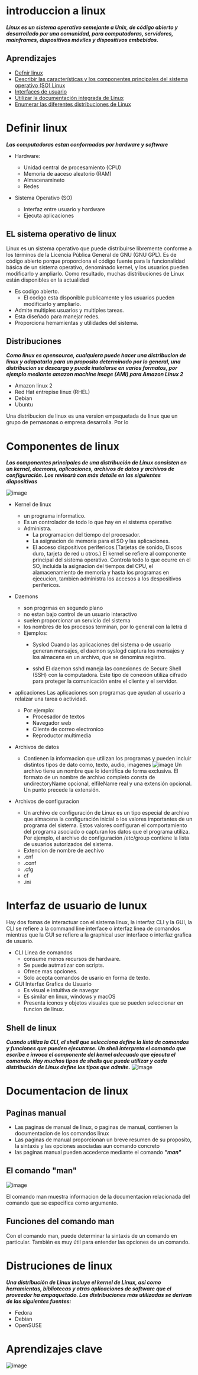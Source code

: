 # introduccion a linux
***Linux es un sistema operativo semejante a Unix, de código abierto y desarrollado por una comunidad, para computadoras, servidores, mainframes, dispositivos móviles
y dispositivos embebidos.***

## Aprendizajes
- [Defnir linux](https://github.com/smars1/Re-Start/blob/main/intro/Introduccion_Linux.md#definir-linux)
- [Describir las características y los componentes principales del sistema operativo (SO) Linux](https://github.com/smars1/Re-Start/blob/main/intro/Introduccion_Linux.md#el-sistema-operativo-de-linux)
- [Interfaces de usuario](https://github.com/smars1/Re-Start/blob/main/intro/Introduccion_Linux.md#interfaz-de-usuario-de-lunux)                      
- [Utilizar la documentación integrada de Linux](https://github.com/smars1/Re-Start/edit/main/intro/Introduccion_Linux.md#documentacion-de-linux)
- [Enumerar las diferentes distribuciones de Linux](https://github.com/smars1/Re-Start/edit/main/intro/Introduccion_Linux.md#distruciones-de-linux)
                                              

# Definir linux
***Las computadoras estan conformadas por hardware y software***

- Hardware: 
  - Unidad central de procesamiento (CPU) 
  - Memoria de aaceso aleatorio (RAM)
  - Almacenamineto 
  - Redes 

- Sistema Operativo (SO)
  - Interfaz entre usuario y hardware
  - Ejecuta aplicaciones

## EL sistema operativo de linux

Linux es un sistema operativo que puede distribuirse libremente conforme a los términos de la Licencia Pública General
de GNU (GNU GPL). Es de código abierto porque proporciona el código fuente para la funcionalidad básica de un sistema
operativo, denominado kernel, y los usuarios pueden modificarlo y ampliarlo. Como resultado, muchas distribuciones de 
Linux están disponibles en la actualidad

- Es codigo abierto.
  - El codigo esta disponible publicamente y los usuarios pueden modificarlo y ampliarlo.
- Admite multiples usuarios y multiples tareas.
- Esta diseñado para manejar redes.
- Proporciona herramientas y utilidades del sistema. 

## Distribuciones
***Como linux es opensource, cualquiera puede hacer una distribucion de linux y adapatarla para un proposito determinado por
lo general, una distribucion se descarga y puede instalarse en varios formatos, por ejemplo mediante amazon machine image (AMI) para Amazon 
Linux 2***

- Amazon linux 2 
- Red Hat entrepise linux (RHEL)
- Debian
- Ubuntu

Una distribucion de linux es una version empaquetada de linux que un grupo de pernasonas o empresa desarrolla. Por lo 


# Componentes de linux
***Los componentes principales de una distribución de Linux consisten en un kernel, daemons, aplicaciones, archivos
de datos y archivos de configuración. Los revisará con más detalle en las siguientes diapositivas***

![image](https://user-images.githubusercontent.com/42829215/164265043-5a8be772-94a6-4f04-8a7b-75ff4cee3395.png)

- Kernel de linux
  -  un programa informatico. 
  -  Es un controlador de todo lo que hay en el sistema operativo
    - Administra. 
      - La programacion del tiempo del procesador. 
      - La asignacion de memoria para el SO y las aplicaciones.
      - El acceso dispositivos perifericos.(Tarjetas de sonido, Discos duro, tarjeta de red u otros.) 
El kernel se refiere al componente principal del sistema operativo. Controla todo lo que ocurre en el SO, incluida la asignacion del tiempos del CPU, el alamacenamiento de memoria y hasta los programas en ejecucion, tambien administra los accesos a los despositivos perifericos.



- Daemons
  - son progrmas en segundo plano 
  - no estan bajo control de un usuario interactivo
  - suelen proporcionar un servicio del sistema
  - los nombres de los procesos terminan, por lo general con la letra d 
  - Ejemplos:
    - Syslod
     Cuando las aplicaciones del sistema o de usuario generan mensajes, el daemon syslogd captura los mensajes y los almacena en un archivo, que se denomina registro.

    - sshd
     El daemon sshd maneja las conexiones de Secure Shell (SSH) con la computadora. Este tipo de conexión utiliza cifrado para proteger la comunicación entre el cliente y el servidor.

- aplicaciones
Las aplicaciones son programas que ayudan al usuario a relaizar una tarea o actividad.
  - Por ejemplo:
    - Procesador de textos
    - Navegador web
    - Cliente de correo electronico 
    - Reproductor multimedia
  
- Archivos de datos
  -  Contienen la informacion que utilizan los programas y pueden incluir distintos tipos de dato como, texto, audio, imagenes
![image](https://user-images.githubusercontent.com/42829215/164266365-f84b7164-a617-4029-ae73-69a3fc99c3af.png)
Un archivo tiene un nombre que lo identifica de forma exclusiva. El formato de un nombre de archivo completo consta de undirectoryName opcional, elfileName real y una extensión opcional. Un punto precede la extensión.

- Archivos de configuracion
  - Un archivo de configuración de Linux es un tipo especial de archivo que almacena la configuración inicial o los
    valores importantes de un programa del sistema. Estos valores configuran el comportamiento del programa asociado
    o capturan los datos que el programa utiliza. Por ejemplo, el archivo de configuración /etc/group contiene la lista 
    de usuarios autorizados del sistema.
  - Extencion de nombre de aechivo
  - .cnf
  - .conf
  - .cfg
  - cf
  - .ini

# Interfaz de usuario de lunux

Hay dos fomas de interactuar con el sistema linux, la interfaz CLI y la GUI, la CLI se refiere a la command line interface o interfaz linea de comandos mientras que la GUI se refiere a la graphical user interface o interfaz grafica de usuario.

- CLI Linea de comandos
  - consume menos recursos de hardware.
  - Se puede autmatizar con scripts.
  - Ofrece mas opciones.
  - Solo acepta comandos de usario en forma de texto.
- GUI Interfax Grafica de Usuario
  - Es visual e intuitiva de navegar
  - Es similar en linux, windows y macOS
  - Presenta iconos y objetos visuales que se pueden seleccionar en funcion de linux.

## Shell de linux 
***Cuando utiliza la CLI, el shell que selecciona define la lista de comandos y funciones que pueden ejecutarse. Un shell interpreta el comando que escribe e invoca el componente del kernel adecuado que ejecuta el comando.
Hay muchos tipos de shells que puede utilizar y cada distribución de Linux define los tipos que admite.***
![image](https://user-images.githubusercontent.com/42829215/165002824-c26eb325-4831-4442-96c1-2c1288349cd0.png)


# Documentacion de linux

## Paginas manual
- Las paginas de manual de linux, o paginas de manual, contienen la documentacion de los comandos linux
- Las paginas de manual proporcionan un breve resumen de su proposito, la sintaxis y las opciones asociadas aun comando concreto
- las paginas manual pueden accederce mediante el comando ***"man"***

## El comando "man"
  ![image](https://user-images.githubusercontent.com/42829215/164269916-d5be2e0e-91f4-4ab6-b8f4-81da60fe89ee.png)

El comando man muestra informacion de la documentacion relacionada del comando que se especifica como argumento.

## Funciones del comando man 
Con el comando man, puede determinar la sintaxis de un comando en particular. También es muy útil para entender las
opciones de un comando.

# Distruciones de linux
***Una distribución de Linux incluye el kernel de Linux, así como herramientas, bibliotecas y otras aplicaciones de
software que el proveedor ha empaquetado. Las distribuciones más utilizadas se derivan de las siguientes fuentes:***

- Fedora
- Debian 
- OpenSUSE

# Aprendizajes clave
![image](https://user-images.githubusercontent.com/42829215/164272146-f8649dc1-44b4-46c3-ad38-9c276aa6bf9e.png)
